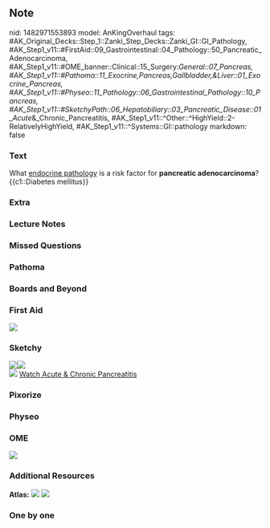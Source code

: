 ## Note
nid: 1482971553893
model: AnKingOverhaul
tags: #AK_Original_Decks::Step_1::Zanki_Step_Decks::Zanki_GI::GI_Pathology, #AK_Step1_v11::#FirstAid::09_Gastrointestinal::04_Pathology::50_Pancreatic_Adenocarcinoma, #AK_Step1_v11::#OME_banner::Clinical::15_Surgery:_General::07_Pancreas, #AK_Step1_v11::#Pathoma::11_Exocrine,Pancreas,Gallbladder,&Liver::01_Exocrine_Pancreas, #AK_Step1_v11::#Physeo::11_Pathology::06_Gastrointestinal_Pathology::10_Pancreas, #AK_Step1_v11::#SketchyPath::06_Hepatobiliary::03_Pancreatic_Disease::01_Acute_&_Chronic_Pancreatitis, #AK_Step1_v11::^Other::^HighYield::2-RelativelyHighYield, #AK_Step1_v11::^Systems::GI::pathology
markdown: false

### Text
<div>
  What <u>endocrine pathology</u> is a risk factor for
  <b>pancreatic adenocarcinoma</b>?
</div>
<div>
  {{c1::Diabetes mellitus}}
</div>

### Extra


### Lecture Notes


### Missed Questions


### Pathoma


### Boards and Beyond


### First Aid
<img src="tmparcKY3.png">

### Sketchy
<div><img src=
"Zoverall%20picture%20(50)_1566160514431.jpg"><img src=
"Pancreatic%20adenocarcinoma.JPG"></div><img src=
"Zoverall%20picture%20(49)_1566160514431.jpg"> <a href=
"https://dashboard.sketchy.com/study/medical/courses/medical-pathophysiology/units/medical-pediatrics-hepatobiliary/videos/medical-pathophysiology-hepatobiliary-pancreatic-disease-acute-and-chronic-pancreatitis?utm_source=anki&utm_medium=partnership&utm_campaign=february_update&utm_content=medical">
Watch Acute & Chronic Pancreatitis</a>

### Pixorize


### Physeo


### OME
<div class="ome-widget">
  <a href=
  "https://onlinemeded.org/spa/surgery-general/pancreas/acquire?ref=anki">
  <img src="_OME_AnkiFlashcards_Lesson_6.png"></a>
</div>

### Additional Resources
<b>Atlas:</b> <img src="tmp83Dazq.png"> <img src="tmpWEDO1e.png">

### One by one

